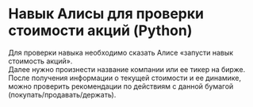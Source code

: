 # Навык Алисы для проверки стоимости акций (Python)  
  
Для проверки навыка необходимо сказать Алисе «запусти навык стоимость акций».  
Далее нужно произнести название компании или ее тикер на бирже.  
После получения информации о текущей стоимости и ее динамике, можно проверить рекомендации по действиям с данной бумагой (покупать/продавать/держать).  

